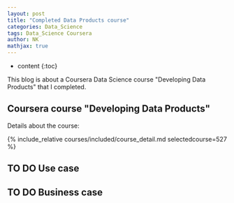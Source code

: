 ```yaml
---
layout: post
title: "Completed Data Products course"
categories: Data_Science
tags: Data_Science Coursera
author: NK
mathjax: true
---
```


* content
{:toc}

This blog is about a Coursera Data Science course "Developing Data Products" that I completed. 

## Coursera course "Developing Data Products"

Details about the course:

{% include_relative courses/included/course_detail.md selectedcourse=527 %}

## TO DO Use case

## TO DO Business case
